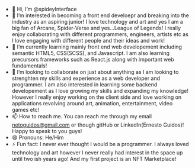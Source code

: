 - 👋 Hi, I’m @spideyInterface
- 👀 I’m interested in becoming a front end develoepr and breaking into the industry as an aspiring junior! I love technology and art and yes I am a big fan of Arcane, Spider-Verse and yes...League of Legends! I really enjoy collaborating with different programmers, engineers, artists etc as I love engaging with different people and their ideas and work!
- 🌱 I’m currently learning mainly front end web developement including semantic HTML5, CSS(SCSS), and Javascript. I am also learning precursors frameworks such as React.js along with important web fundamentals!
- 💞️ I’m looking to collaborate on just about anything as I am looking to strenghten my skills and experience as a web developer and programmer. I am also interested in learning some backend developement as I love growing my skills and expanding my knowledge! However I really enjoy working on the client side and love working on applications revolving around art, animation, entertainment, video games etc!
- 📫 How to reach me. You can reach me through my email netoguidos@gmail.com or though gitHub or LinkedIn(Ernesto Guidos)! Happy to speak to you guys!
- 😄 Pronouns: He/Him
- ⚡ Fun fact: I never ever thought I would be a programmer. I always loved technology and art however I never really had interest in the space up until two ish years ago! And my first project is an NFT Marketplace!

<!---
spideyInterface/spideyInterface is a ✨ special ✨ repository because its `README.md` (this file) appears on your GitHub profile.
You can click the Preview link to take a look at your changes.
--->
